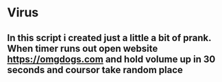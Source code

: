 # Virus

## In this script i created just a little a bit of prank. When timer runs out open website https://omgdogs.com and hold volume up in 30 seconds and coursor take random place
